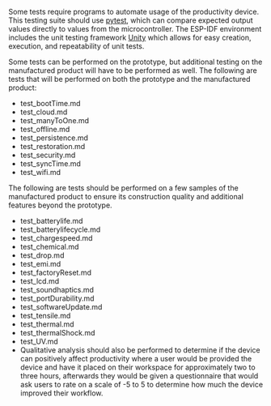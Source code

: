Some tests require programs to automate usage of the productivity device. This testing suite should use [pytest](https://docs.pytest.org/en/stable/), which can compare expected output values directly to values from the microcontroller.
The ESP-IDF environment includes the unit testing framework [Unity](https://github.com/ThrowTheSwitch/Unity) which allows for easy creation, execution, and repeatability of unit tests.

Some tests can be performed on the prototype, but additional testing on the manufactured product will have to be performed as well.
The following are tests that will be performed on both the prototype and the manufactured product:

- test_bootTime.md
- test_cloud.md
- test_manyToOne.md
- test_offline.md
- test_persistence.md
- test_restoration.md
- test_security.md
- test_syncTime.md
- test_wifi.md

The following are tests should be performed on a few samples of the manufactured product to ensure its construction quality and additional features beyond the prototype.

- test_batterylife.md
- test_batterylifecycle.md
- test_chargespeed.md
- test_chemical.md
- test_drop.md
- test_emi.md
- test_factoryReset.md
- test_lcd.md
- test_soundhaptics.md
- test_portDurability.md
- test_softwareUpdate.md
- test_tensile.md
- test_thermal.md
- test_thermalShock.md
- test_UV.md
- Qualitative analysis should also be performed to determine if the device can positively affect productivity where a user would be provided the device and have it placed on their workspace for approximately two to three hours, afterwards they would be given a questionnaire that would ask users to rate on a scale of -5 to 5 to determine how much the device improved their workflow.
